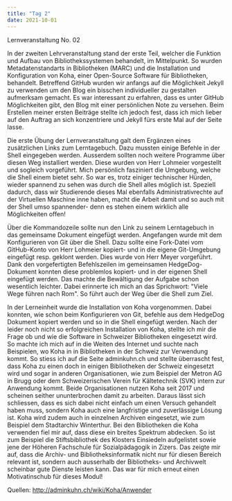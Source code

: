 ```yaml
---
title: "Tag 2"
date: 2021-10-01
---
```

Lernveranstaltung No. 02

In der zweiten Lehrveranstaltung stand der erste Teil, welcher die Funktion und Aufbau von Bibliothekssystemen behandelt, im Mittelpunkt. So wurden Metadatenstandarts in Bibliotheken (MARC) und die Installation und Konfiguration von Koha, einer Open-Source Software für Bibliotheken, behandelt. 
Betreffend GitHub wurden wir anfangs auf die Möglichkeit Jekyll zu verwenden um den Blog ein bisschen individueller zu gestalten aufmerksam gemacht. Es war interessant zu erfahren, dass es unter GitHub Möglichkeiten gibt, den Blog mit einer persönlichen Note zu versehen. Beim Erstellen meiner ersten Beiträge stellte ich jedoch fest, dass ich mich lieber auf den Auftrag an sich konzentriere und Jekyll fürs erste Mal auf der Seite lasse. 

Die erste Übung der Lernveranstaltung galt dem Ergänzen eines zusätzlichen Links zum Lerntagebuch. Dazu mussten einige Befehle in der Shell eingegeben werden. Ausserdem sollten noch weitere Programme über diesen Weg installiert werden. Diese wurden von Herr Lohmeier vorgestellt und sogleich vorgeführt. Mich persönlich fasziniert die Umgebung, welche die Shell einem bietet sehr. So war es, trotz einiger technischer Hürden, wieder spannend zu sehen was durch die Shell alles möglich ist. Speziell dadurch, dass wir Studierende dieses Mal ebenfalls Administrativrechte auf der Virtuellen Maschine inne haben, macht die Arbeit damit und so auch mit der Shell umso spannender- denn es stehen einem wirklich alle Möglichkeiten offen! 

Über die Kommandozeile sollte nun den Link zu seinem Lerntagebuch in das gemeinsame Dokument eingefügt werden. 
Angefangen wurde mit dem Konfigurieren von Git über die Shell. Dazu sollte eine Fork-Datei vom GitHub-Konto von Herr Lohmeier kopiert- und in die eigene Git-Umgebung eingefügt resp. geklont werden. 
Dies wurde von Herr Meyer vorgeführt. Dank den vorgefertigten Befehlszeilen im gemeinsamen HedgeDog-Dokument konnten diese problemlos kopiert- und in der eigenen Shell eingefügt werden. Das machte die Bewältigung der Aufgabe schon wesentlich leichter. Dabei erinnerte ich mich an das Sprichwort: "Viele Wege führen nach Rom". So führt auch der Weg über die Shell zum Ziel. 
 
In der Lerneinheit wurde die Installation von Koha vorgenommen. Dabei konnten, wie schon beim Konfigurieren von Git, befehle aus dem HedgeDog Dokument kopiert werden und so in die Shell eingefügt werden. 
Nach der leider noch nicht so erfolgreichen Installation von Koha, stellte ich mir die Frage ob und wie die Software in Schweizer Bibliotheken eingesetzt wird. 
So machte ich mich auf in die Weiten des Internet und suchte nach Beispielen, wo Koha in in Bibliotheken in der Schweiz zur Verwendung kommt. 
So stiess ich auf die Seite adminkuhn.ch und stellte überrascht fest, dass Koha zu einen doch in einigen Bibliotheken der Schweiz eingesetzt wird und sogar in anderen Organisationen, wie zum Beispiel der Metron AG in Brugg oder dem Schweizerischen Verein für Kältetechnik (SVK) intern zur Anwendung kommt. Beide Organisationen nutzen Koha seit 2017 und scheinen seither ununterbrochen damit zu arbeiten. Daraus lässt sich schliessen, dass es sich dabei nicht einfach um einen Versuch gehandelt haben muss, sondern Koha auch eine langfristige und zuverlässige Lösung ist. 
Koha wird zudem auch in einzelnen Archiven eingesetzt, wie zum Beispiel dem Stadtarchiv Winterthur. 
Bei den Bibliotheken die Koha verwenden fiel mir auf, dass diese ein breites Spektrum abdecken. So ist zum Beispiel die Stiftsbibliothek des Klosters Einsiedeln aufgelistet sowie jene der Höheren Fachschule für Sozialpädagogik in Zizers. 
Das zeigte mir auf, dass die Archiv- und Bibliotheksinformatik nicht nur für diesen Bereich relevant ist, sondern auch ausserhalb der Bibliotheks- und Archivwelt scheinbar gute Dienste leisten kann. Das war für mich erneut einen Motivatinschub für dieses Modul! 



Quellen: http://adminkuhn.ch/wiki/Koha/Anwender
